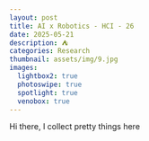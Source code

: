 ```yaml
---
layout: post
title: AI x Robotics - HCI - 26
date: 2025-05-21
description: ‪⛺️
categories: Research
thumbnail: assets/img/9.jpg
images:
  lightbox2: true
  photoswipe: true
  spotlight: true
  venobox: true
---
```


Hi there, I collect pretty things here <br><br>
